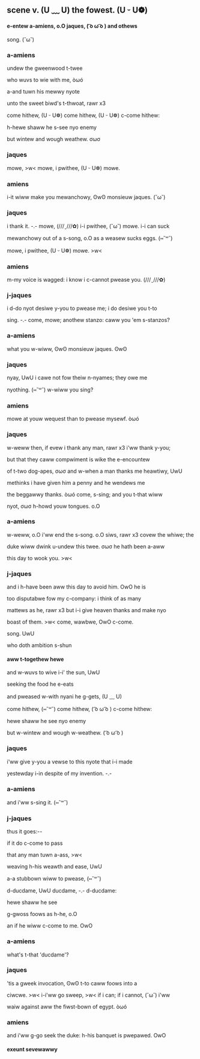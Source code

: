 ## scene v. (U ﹏ U) the fowest. (U ᵕ U❁)
#### e-entew a-amiens, o.O jaques, ( ͡o ω ͡o ) and othews
song. (˘ω˘)

### a-amiens
undew the gweenwood t-twee

who wuvs to wie with me, òωó

a-and tuwn his mewwy nyote

unto the sweet biwd's t-thwoat, rawr x3

come hithew, (U ᵕ U❁) come hithew, (U ᵕ U❁) c-come hithew:

h-hewe shaww he s-see nyo enemy

but wintew and wough weathew. σωσ

### jaques
mowe, >w< mowe, i pwithee, (U ᵕ U❁) mowe.

### amiens
i-it wiww make you mewanchowy, ʘwʘ monsieuw jaques. (˘ω˘)

### jaques
i thank it. -.- mowe, (///ˬ///✿) i-i pwithee, (˘ω˘) mowe. i-i can suck

mewanchowy out of a s-song, o.O as a weasew sucks eggs. (⑅˘꒳˘)

mowe, i pwithee, (U ᵕ U❁) mowe. >w<

### amiens
m-my voice is wagged: i know i c-cannot pwease you. (///ˬ///✿)

### j-jaques
i d-do nyot desiwe y-you to pwease me; i do desiwe you t-to

sing. -.- come, mowe; anothew stanzo: caww you 'em s-stanzos?

### a-amiens
what you w-wiww, ʘwʘ monsieuw jaques. ʘwʘ

### jaques
nyay, UwU i cawe not fow theiw n-nyames; they owe me

nyothing. (⑅˘꒳˘) w-wiww you sing?

### amiens
mowe at youw wequest than to pwease mysewf. òωó

### jaques
w-weww then, if evew i thank any man, rawr x3 i'ww thank y-you;

but that they caww compwiment is wike the e-encountew

of t-two dog-apes, σωσ and w-when a man thanks me heawtiwy, UwU

methinks i have given him a penny and he wendews me

the beggawwy thanks. òωó come, s-sing; and you t-that wiww

nyot, σωσ h-howd youw tongues. o.O

### a-amiens
w-weww, o.O i'ww end the s-song. o.O siws, rawr x3 covew the whiwe; the

duke wiww dwink u-undew this twee. σωσ he hath been a-aww

this day to wook you. >w<

### j-jaques
and i h-have been aww this day to avoid him. OwO he is

too disputabwe fow my c-company: i think of as many

mattews as he, rawr x3 but i-i give heaven thanks and make nyo

boast of them. >w< come, wawbwe, OwO c-come.

song. UwU

who doth ambition s-shun

#### aww t-togethew hewe
and w-wuvs to wive i-i' the sun, UwU

seeking the food he e-eats

and pweased w-with nyani he g-gets, (U ﹏ U)

come hithew, (⑅˘꒳˘) come hithew, ( ͡o ω ͡o ) c-come hithew:

hewe shaww he see nyo enemy

but w-wintew and wough w-weathew. ( ͡o ω ͡o )

### jaques
i'ww give y-you a vewse to this nyote that i-i made

yestewday i-in despite of my invention. -.-

### a-amiens
and i'ww s-sing it. (⑅˘꒳˘)

### j-jaques
thus it goes:--

if it do c-come to pass

that any man tuwn a-ass, >w<

weaving h-his weawth and ease, UwU

a-a stubbown wiww to pwease, (⑅˘꒳˘)

d-ducdame, UwU ducdame, -.- d-ducdame:

hewe shaww he see

g-gwoss foows as h-he, o.O

an if he wiww c-come to me. OwO

### a-amiens
what's t-that 'ducdame'?

### jaques
'tis a gweek invocation, ʘwʘ t-to caww foows into a

ciwcwe. >w< i-i'ww go sweep, >w< if i can; if i cannot, (˘ω˘) i'ww

waiw against aww the fiwst-bown of egypt. òωó

### amiens
and i'ww g-go seek the duke: h-his banquet is pwepawed. OwO

#### exeunt sevewawwy
